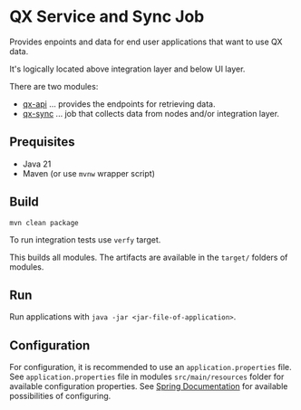# QX Service and Sync Job

Provides enpoints and data for end user applications that want to use QX data.

It's logically located above integration layer and below UI layer.

There are two modules:

* [qx-api](./qx-api/README.md) ... provides the endpoints for retrieving data.
* [qx-sync](./qx-sync/README.md) ... job that collects data from nodes and/or integration layer.

## Prequisites

* Java 21
* Maven (or use `mvnw` wrapper script)

## Build

`mvn clean package`

To run integration tests use `verfy` target.

This builds all modules. The artifacts are available in the `target/` folders of
modules.

## Run

Run applications with `java -jar <jar-file-of-application>`.

## Configuration

For configuration, it is recommended to use an `application.properties` file. 
See `application.properties` file in modules `src/main/resources` folder for available
configuration properties.
See [Spring Documentation](https://docs.spring.io/spring-boot/reference/features/external-config.html) for available
possibilities of configuring.